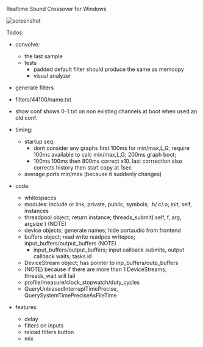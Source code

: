 Realtime Sound Crossover for Windows   
    
![screenshot](https://rtfir.com/screenshot4.png)   
   
Todos:
 
 - convolve:
	- the last sample
	- tests
		- padded default filter should produce the same as memcopy
		- visual analyzer

 - generate filters
 - filters/44100/name.txt
 - show conf shows 0-1.txt on non existing channels at boot when used an old conf.

 - timing:
    - startup seq.
        - dont consider any graphs first 100ms for min/max,L,G; require 100ms available to calc min/max,L,G; 200ms graph boot;
		- 100ms 100ms then 800ms correct x10. last corrrection also corrects history then start copy at 1sec
    - average ports min/max (because it suddenly changes)

 - code:
	- whitespaces
	- modules: include or link; private, public, symbols; .h/.c/.o; init, self, instances
	- threadpool object; return instance; threads_submit( self, f, arg, argsize )  (NOTE)
    - device objects; generate names; hide portaudio from frontend	
    - buffers object; read write readpos writepos; input_buffers/output_buffers	 (NOTE)
		- input_buffers/output_buffers; input callback submits, output callback waits; tasks id
	- DeviceStream object; has pointer to inp_buffers/outp_buffers 
	- (NOTE) because if there are more than 1 DeviceStreams, threads_wait will fail
	- profile/measure/clock_stopwatch/duty_cycles
    - QueryUnbiasedInterruptTimePrecise, QuerySystemTimePreciseAsFileTime

 - features:
    - delay
    - filters on inputs
	- reload filters button
	- mix
